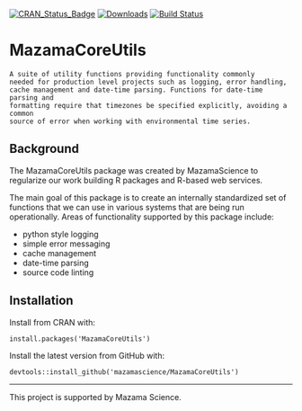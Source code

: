 [![CRAN\_Status\_Badge](http://www.r-pkg.org/badges/version/MazamaCoreUtils)](https://cran.r-project.org/package=MazamaCoreUtils)
[![Downloads](http://cranlogs.r-pkg.org/badges/MazamaCoreUtils)](https://cran.r-project.org/package=MazamaCoreUtils)
[![Build Status](https://travis-ci.org/MazamaScience/MazamaCoreUtils.svg?branch=master)](https://travis-ci.org/MazamaScience/MazamaCoreUtils)

# MazamaCoreUtils

```
A suite of utility functions providing functionality commonly
needed for production level projects such as logging, error handling,
cache management and date-time parsing. Functions for date-time parsing and 
formatting require that timezones be specified explicitly, avoiding a common 
source of error when working with environmental time series.
```

## Background

The MazamaCoreUtils package was created by MazamaScience to regularize our
work building R packages and R-based web services.

The main goal of this package is to create an internally standardized set of
functions that we can use in various systems that are being run
operationally. Areas of functionality supported by this package include:

 * python style logging
 * simple error messaging
 * cache management
 * date-time parsing
 * source code linting
 
 
## Installation

Install from CRAN with:

```install.packages('MazamaCoreUtils')```

Install the latest version from GitHub with:

``` devtools::install_github('mazamascience/MazamaCoreUtils') ```

----

This project is supported by Mazama Science.

